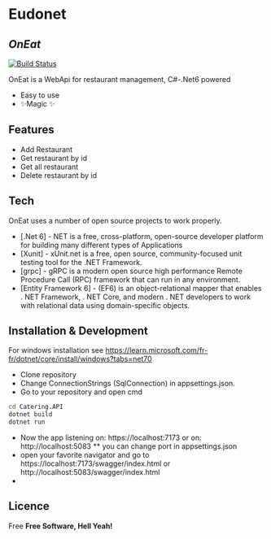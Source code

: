 # Eudonet
## _OnEat_

[![Build Status](https://travis-ci.org/joemccann/dillinger.svg?branch=master)](https://travis-ci.org/joemccann/dillinger)

OnEat is a WebApi for restaurant management,
C#-.Net6 powered

- Easy to use
- ✨Magic ✨

## Features

- Add Restaurant
- Get restaurant by id 
- Get all restaurant
- Delete restaurant by id

## Tech

OnEat uses a number of open source projects to work properly.

- [.Net 6] - NET is a free, cross-platform, open-source developer platform for building many different types of Applications
- [Xunit] - xUnit.net is a free, open source, community-focused unit testing tool for the .NET Framework. 
- [grpc] - gRPC is a modern open source high performance Remote Procedure Call (RPC) framework that can run in any environment.
- [Entity Framework 6] - (EF6) is an object-relational mapper that enables . NET Framework, . NET Core, and modern . NET developers to work with relational data using domain-specific objects.

## Installation & Development

For windows installation see https://learn.microsoft.com/fr-fr/dotnet/core/install/windows?tabs=net70
- Clone repository
- Change ConnectionStrings (SqlConnection) in appsettings.json.
- Go to your repository and open cmd
```sh
cd Catering.API
dotnet build
dotnet run
```
-  Now the app listening on: https://localhost:7173 or on: http://localhost:5083 ** you can change port in appsettings.json 
-  open your favorite navigator and go to https://localhost:7173/swagger/index.html or http://localhost:5083/swagger/index.html
- 
## Licence
Free
**Free Software, Hell Yeah!**